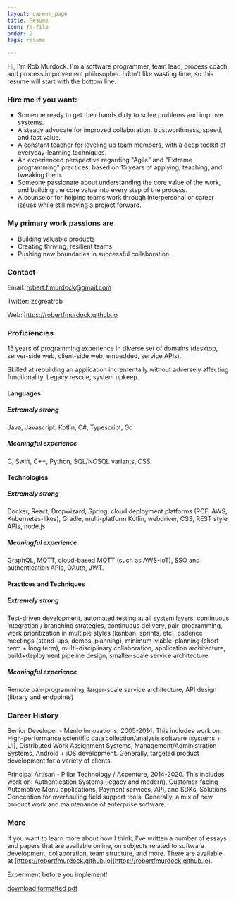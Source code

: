 ```yaml
---
layout: career_page
title: Resume
icon: fa-file
order: 2
tags: resume

---
```


Hi, I'm Rob Murdock. I'm a software programmer, team lead, process coach, and process improvement philosopher. I don't like wasting time, so this resume will start with the bottom line.

### Hire me if you want:

- Someone ready to get their hands dirty to solve problems and improve systems.
- A steady advocate for improved collaboration, trustworthiness, speed, and fast value.
- A constant teacher for leveling up team members, with a deep toolkit of everyday-learning techniques.
- An experienced perspective regarding "Agile" and "Extreme programming" practices, based on 15 years of applying, teaching, and tweaking them.
- Someone passionate about understanding the core value of the work, and building the core value into every step of the process.
- A counselor for helping teams work through interpersonal or career issues while still moving a project forward.

### My primary work passions are

- Building valuable products
- Creating thriving, resilient teams
- Pushing new boundaries in successful collaboration.

### Contact

Email: robert.f.murdock@gmail.com

Twitter: zegreatrob

Web: https://robertfmurdock.github.io

### Proficiencies

15 years of programming experience in diverse set of domains (desktop, server-side web, client-side web, embedded, service APIs).

Skilled at rebuilding an application incrementally without adversely affecting functionality. Legacy rescue, system upkeep.

#### Languages

##### Extremely strong
Java, Javascript, Kotlin, C#, Typescript, Go

##### Meaningful experience
C, Swift, C++, Python, SQL/NOSQL variants, CSS.

#### Technologies

##### Extremely strong

Docker, React, Dropwizard, Spring, cloud deployment platforms (PCF, AWS, Kubernetes-likes), Gradle, multi-platform Kotlin, webdriver, CSS, REST style APIs, node.js

##### Meaningful experience

GraphQL, MQTT, cloud-based MQTT (such as AWS-IoT), SSO and authentication APIs, OAuth, JWT.

#### Practices and Techniques

##### Extremely strong

Test-driven development, automated testing at all system layers, continuous integration / branching strategies, continuous delivery, pair-programming, work prioritization in multiple styles (kanban, sprints, etc), cadence meetings (stand-ups, demos, planning), minimum-viable-planning (short term + long term), multi-disciplinary collaboration, application architecture, build+deployment pipeline design, smaller-scale service architecture

##### Meaningful experience

Remote pair-programming, larger-scale service architecture, API design (library and endpoints)

### Career History

Senior Developer - Menlo Innovations, 2005-2014. This includes work on:
High-performance scientific data collection/analysis software (systems + UI), Distributed Work Assignment Systems, Management/Administration Systems, Android + iOS development. Generally, targeted product development for a variety of clients.

Principal Artisan - Pillar Technology / Accenture, 2014-2020. This includes work on:
Authentication Systems (legacy and modern), Customer-facing Automotive Menu applications, Payment services, API, and SDKs, Solutions Conception for overhauling field support tools. Generally, a mix of new product work and maintenance of enterprise software.

### More

If you want to learn more about how I think, I've written a number of essays and papers that are available online, on subjects related to software development, collaboration, team structure, and more. There are available at [https://robertfmurdock.github.io](https://robertfmurdock.github.io).

Experiment before you implement!

[download formatted pdf](/Resume.pdf)